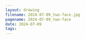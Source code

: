 ```yaml
---
layout: drawing
filename: 2024-07-09_two-face.jpg
pagename: 2024-07-09_two-face
date: 2024-07-09
tags:
---
```

